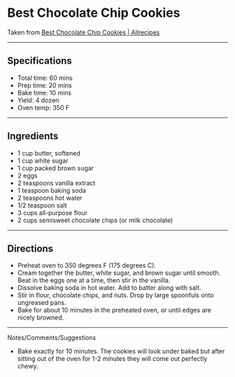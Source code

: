 # Best Chocolate Chip Cookies

Taken from
[Best Chocolate Chip Cookies \| Allrecipes](https://www.allrecipes.com/recipe/10813/best-chocolate-chip-cookies/)

---
## Specifications
- Total time: 60 mins
- Prep time: 20 mins
- Bake time: 10 mins
- Yield: 4 dozen
- Oven temp: 350 F


---
## Ingredients

- 1 cup butter, softened
- 1 cup white sugar
- 1 cup packed brown sugar
- 2 eggs
- 2 teaspoons vanilla extract
- 1 teaspoon baking soda
- 2 teaspoons hot water
- 1/2 teaspoon salt
- 3 cups all-purpose flour
- 2 cups semisweet chocolate chips (or milk chocolate)


---
## Directions

- Preheat oven to 350 degrees F (175 degrees C).
- Cream together the butter, white sugar, and brown sugar until smooth. Beat in the eggs one at a time, then stir in the vanilla. 
- Dissolve baking soda in hot water. Add to batter along with salt. 
- Stir in flour, chocolate chips, and nuts. Drop by large spoonfuls onto ungreased pans.
- Bake for about 10 minutes in the preheated oven, or until edges are nicely browned.

---
Notes/Comments/Suggestions
- Bake exactly for 10 minutes. The cookies will look under baked but after sitting out of the oven for 1-2 minutes they will come out perfectly chewy.
